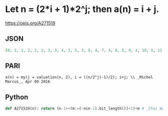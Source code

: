 # Let n \= \(2\*i \+ 1\)\*2^j; then a\(n\) \= i \+ j\.
https://oeis.org/A271519
## JSON
```JSON
[0, 1, 1, 2, 2, 2, 3, 3, 4, 3, 5, 3, 6, 4, 7, 4, 8, 5, 9, 4, 10, 6, 11, 4, 12, 7, 13, 5, 14, 8, 15, 5, 16, 9, 17, 6, 18, 10, 19, 5, 20, 11, 21, 7, 22, 12, 23, 5, 24, 13, 25, 8, 26, 14, 27, 6, 28, 15, 29, 9, 30, 16, 31, 6]
```
## PARI
```PARI
a(n) = my(j = valuation(n, 2), i = ((n/2^j)-1)/2); i+j; \\ _Michel Marcus_, Apr 09 2016
```
## Python
```Python
def A271519(n): return (n-1>>(m:=(~n&n-1).bit_length())+1)+m # _Chai Wah Wu_, Jul 13 2022
```
